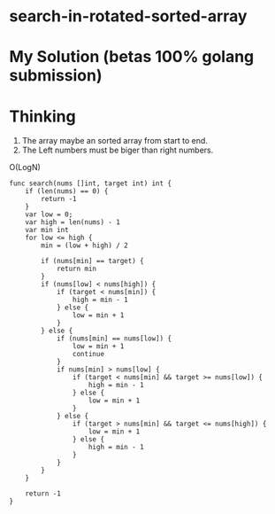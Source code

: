 # search-in-rotated-sorted-array

# My Solution (betas 100% golang submission)

# Thinking

1. The array maybe an sorted array from start to end.
2. The Left numbers must be biger than right numbers.

O(LogN)

```golang
func search(nums []int, target int) int {
    if (len(nums) == 0) {
        return -1
    } 
    var low = 0;
    var high = len(nums) - 1
    var min int
    for low <= high {
        min = (low + high) / 2
        
        if (nums[min] == target) {
            return min
        }
        if (nums[low] < nums[high]) {
            if (target < nums[min]) {
                high = min - 1
            } else {
                low = min + 1
            }
        } else {
            if (nums[min] == nums[low]) {
                low = min + 1
                continue
            }
            if nums[min] > nums[low] {
                if (target < nums[min] && target >= nums[low]) {
                    high = min - 1
                } else {
                    low = min + 1
                }
            } else {
                if (target > nums[min] && target <= nums[high]) {
                    low = min + 1
                } else {
                    high = min - 1
                }
            }
        }
    }
    
    return -1
}
```

